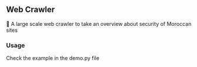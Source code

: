 ## Web Crawler

🐍 A large scale web crawler to take an overview about security of Moroccan sites

### Usage

Check the example in the demo.py file
